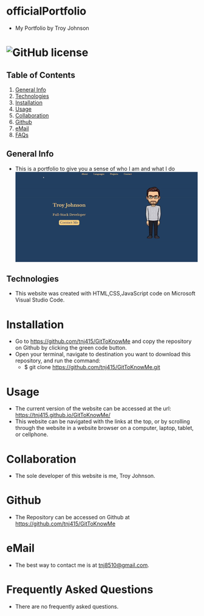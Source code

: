 # officialPortfolio
* My Portfolio by Troy Johnson

# ![GitHub license](https://img.shields.io/badge/license-MIT-blue.svg)

## Table of Contents
1. [General Info](#general-info)
2. [Technologies](#technologies)
3. [Installation](#installation)
4. [Usage](#usage)
5. [Collaboration](#collaboration)
6. [Github](#github)
7. [eMail](#email)
8. [FAQs](#faqs)

## General Info
* This is a portfolio to give you a sense of who I am and what I do
![a demo of the working site](/assets/img/portfolio-demo.gif)

## Technologies
* This website was created with HTML,CSS,JavaScript code on Microsoft Visual Studio Code.

# Installation
* Go to https://github.com/tnj415/GitToKnowMe and copy the repository on Github by clicking the green code button.
* Open your terminal, navigate to destination you want to download this repository, and run the command:
    * $ git clone https://github.com/tnj415/GitToKnowMe.git

# Usage
* The current version of the website can be accessed at the url: https://tnj415.github.io/GitToKnowMe/
* This website can be navigated with the links at the top, or by scrolling through the website in a website browser on a computer, laptop, tablet, or cellphone.

# Collaboration
* The sole developer of this website is me, Troy Johnson.

# Github
* The Repository can be accessed on Github at https://github.com/tnj415/GitToKnowMe

# eMail
* The best way to contact me is at tnj8510@gmail.com.

# Frequently Asked Questions
* There are no frequently asked questions.
